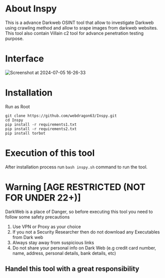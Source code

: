 # About Inspy
This is a advance Darkweb OSINT tool that allow to investigate Darkweb using crawling method and allow to srape images from darkweb websites.
This tool also contain Villain c2 tool for advance penetration testing purpose.
# Interface
![Screenshot at 2024-07-05 16-26-33](https://github.com/webdragon63/Inspy/assets/117004849/e617e465-7944-4cc3-8a7e-8036536877d9)

# Installation
Run as Root
```shell
git clone https://github.com/webdragon63/Inspy.git
cd Inspy
pip install -r requirements1.txt
pip install -r requirements2.txt
pip install torbot
```
# Execution of this tool
After installation process run `bash inspy.sh` command to run the tool.

# Warning [AGE RESTRICTED (NOT FOR UNDER 22+)]
DarkWeb is a place of Danger, so before executing this tool you need to follow some safety precautions

1) Use VPN or Proxy as your choice
2) If you not a Security Researcher then do not download any Executables from Dark web
3) Always stay away from suspicious links
4) Do not share your personal info on Dark Web (e.g credit card number, name, address, personal details, bank details, etc)

## Handel this tool with a great responsibility
